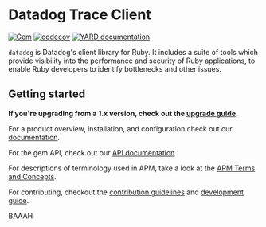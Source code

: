 # Datadog Trace Client

[![Gem](https://img.shields.io/gem/v/datadog)](https://rubygems.org/gems/datadog/)
[![codecov](https://codecov.io/gh/DataDog/dd-trace-rb/branch/master/graph/badge.svg)](https://app.codecov.io/gh/DataDog/dd-trace-rb/branch/master)
[![YARD documentation](https://img.shields.io/badge/YARD-documentation-blue)][api docs]

``datadog`` is Datadog's client library for Ruby. It includes a suite of tools which provide visibility into the performance and security of Ruby applications, to enable Ruby developers to identify bottlenecks and other issues.

## Getting started

**If you're upgrading from a 1.x version, check out the [upgrade guide](https://github.com/DataDog/dd-trace-rb/blob/release/docs/UpgradeGuide2.md).**

For a product overview, installation, and configuration check out our [documentation][public docs].

For the gem API, check out our [API documentation][api docs].

For descriptions of terminology used in APM, take a look at the [APM Terms and Concepts][APM glossary].

For contributing, checkout the [contribution guidelines][contribution docs] and [development guide][development docs].

[public docs]: https://docs.datadoghq.com/tracing/setup/ruby/
[api docs]: https://datadog.github.io/dd-trace-rb/
[APM glossary]: https://docs.datadoghq.com/tracing/glossary/
[contribution docs]: https://github.com/DataDog/dd-trace-rb/blob/master/CONTRIBUTING.md
[development docs]: https://github.com/DataDog/dd-trace-rb/blob/master/docs/DevelopmentGuide.md

BAAAH
